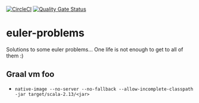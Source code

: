 [![CircleCI](https://circleci.com/gh/mkeshav/euler-problems.svg?style=shield)](https://circleci.com/gh/mkeshav/euler-problems)
[![Quality Gate Status](https://sonarcloud.io/api/project_badges/measure?project=mkeshav_euler-problems&metric=alert_status)](https://sonarcloud.io/dashboard?id=mkeshav_euler-problems)


# euler-problems

Solutions to some euler problems... One life is not enough to get to all of them :)

## Graal vm foo

- `native-image --no-server --no-fallback --allow-incomplete-classpath -jar target/scala-2.13/<jar>`
